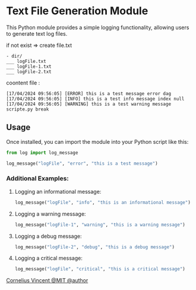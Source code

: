 # Text File Generation Module

This Python module provides a simple logging functionality, allowing users to generate text log files.

if not exist => create file.txt

```
- dir/
___ logFile.txt
___ logFile-1.txt
___ logFile-2.txt
```

coontent file :

```
[17/04/2024 09:56:05] [ERROR] this is a test message error dag
[17/04/2024 09:56:05] [INFO] this is a test info message index null
[17/04/2024 09:56:05] [WARNING] this is a test warning message scripte.py break
```

## Usage

Once installed, you can import the module into your Python script like this:

```python
from log import log_message

log_message("logFile", "error", "this is a test message")
```

### Additional Examples:

1. Logging an informational message:

   ```python
   log_message("logFile", "info", "this is an informational message")
   ```

2. Logging a warning message:

   ```python
   log_message("logFile-1", "warning", "this is a warning message")
   ```

3. Logging a debug message:

   ```python
   log_message("logFile-2", "debug", "this is a debug message")
   ```

4. Logging a critical message:

   ```python
   log_message("logFile", "critical", "this is a critical message")
   ```

[Cornelius Vincent @MIT @author ](https://www.linkedin.com/in/corneliusvincent)
